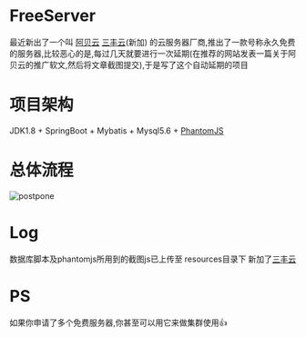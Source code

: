 # FreeServer
最近新出了一个叫 [阿贝云](http://www.abeiyun.com/free/)  [三丰云](https://www.sanfengyun.com/)(新加) 的云服务器厂商,推出了一款号称永久免费的服务器,比较恶心的是,每过几天就要进行一次延期(在推荐的网站发表一篇关于阿贝云的推广软文,然后将文章截图提交),于是写了这个自动延期的项目
# 项目架构
JDK1.8 + SpringBoot + Mybatis + Mysql5.6 + [PhantomJS](http://phantomjs.org/download.html)
# 总体流程
![postpone](https://github.com/Demo-Liu/MyPicture/raw/master/FreeServer%E5%BB%B6%E6%9C%9F%E8%AE%A4%E8%AF%81.png)

# Log
数据库脚本及phantomjs所用到的截图js已上传至 resources目录下
新加了[三丰云](https://www.sanfengyun.com/)

# PS
如果你申请了多个免费服务器,你甚至可以用它来做集群使用:+1:
